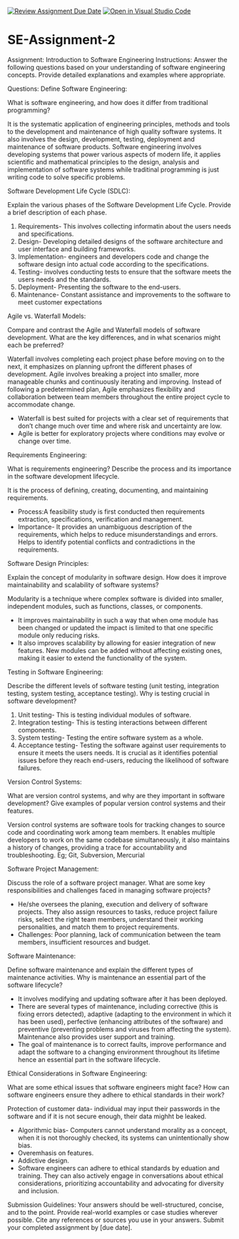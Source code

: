 [![Review Assignment Due Date](https://classroom.github.com/assets/deadline-readme-button-24ddc0f5d75046c5622901739e7c5dd533143b0c8e959d652212380cedb1ea36.svg)](https://classroom.github.com/a/-ucQIGTc)
[![Open in Visual Studio Code](https://classroom.github.com/assets/open-in-vscode-718a45dd9cf7e7f842a935f5ebbe5719a5e09af4491e668f4dbf3b35d5cca122.svg)](https://classroom.github.com/online_ide?assignment_repo_id=15221560&assignment_repo_type=AssignmentRepo)
# SE-Assignment-2
Assignment: Introduction to Software Engineering
Instructions:
Answer the following questions based on your understanding of software engineering concepts. Provide detailed explanations and examples where appropriate.

Questions:
Define Software Engineering:

What is software engineering, and how does it differ from traditional programming?

It is the systematic application of engineering principles, methods and tools to the development and maintenance of high quality software systems. It also involves the design, development, testing, deployment and maintenance of software products.
Software engineering involves developing systems that power various aspects of modern life, it applies scientific and mathematical principles to the design, analysis and implementation of software systems while traditinal programming is just writing code to solve specific problems.




Software Development Life Cycle (SDLC):

Explain the various phases of the Software Development Life Cycle. Provide a brief description of each phase.

1. Requirements- This involves collecting informatin about the users needs and specifications.
2. Design- Developing detailed designs of the software architecture and user interface and building frameworks.
3. Implementation- engineers and developers code and change the software design into actual code according to the specifications.
4. Testing- involves conducting tests to ensure that the software meets the users needs and the standards.
5. Deployment- Presenting the software to the end-users.
6. Maintenance- Constant assistance and improvements to the software to meet customer expectations 




Agile vs. Waterfall Models:

Compare and contrast the Agile and Waterfall models of software development. What are the key differences, and in what scenarios might each be preferred?

Waterfall involves completing each project phase before moving on to the next, it emphasizes on planning upfront the different phases of development. Agile involves breaking a project into smaller, more manageable chunks and continuously iterating and improving. Instead of following a predetermined plan, Agile emphasizes flexibility and collaboration between team members throughout the entire project cycle to accommodate change.
- Waterfall is best suited for projects with a clear set of requirements that don’t change much over time and where risk and uncertainty are low.
- Agile is better for exploratory projects where conditions may evolve or change over time.




Requirements Engineering:

What is requirements engineering? Describe the process and its importance in the software development lifecycle.

It is the process of defining, creating, documenting, and maintaining requirements.
- Process:A feasibility study is first conducted then requirements extraction, specifications, verification and management.
- Importance- It provides an unambiguous description of the requirements, which helps to reduce misunderstandings and errors. Helps to identify potential conflicts and contradictions in the requirements.




Software Design Principles:

Explain the concept of modularity in software design. How does it improve maintainability and scalability of software systems?

Modularity is a technique where complex software is divided into smaller, independent modules, such as functions, classes, or components.
- It improves maintainability in such a way that when ome module has been changed or updated the impact is limited to that one specific module only reducing risks.
- It also improves scalability  by allowing for easier integration of new features. New modules can be added without affecting existing ones, making it easier to extend the functionality of the system.




Testing in Software Engineering:

Describe the different levels of software testing (unit testing, integration testing, system testing, acceptance testing). Why is testing crucial in software development?

1. Unit testing- This is testing individual modules of software.
2. Integration testing- This is testing interactions between different components.
3. System testing- Testing the entire software system as a whole.
4. Acceptance testing- Testing the software against user requirements to ensure it meets the users needs.
It is crucial as it identifies potential issues before they reach end-users, reducing the likelihood of software failures.




Version Control Systems:

What are version control systems, and why are they important in software development? Give examples of popular version control systems and their features.

Version control systems are software tools for tracking changes to source code and coordinating work among team members. It enables multiple developers to work on the same codebase simultaneously, it also  maintains a history of changes, providing a trace for accountability and troubleshooting.
Eg; Git, Subversion, Mercurial




Software Project Management:

Discuss the role of a software project manager. What are some key responsibilities and challenges faced in managing software projects?

- He/she oversees the planing, execution and delivery of software projects. They also assign resources to tasks, reduce project failure risks, select the right team members, understand their working personalities, and match them to project requirements.
- Challenges: Poor planning, lack of communication between the team members, insufficient resources and budget.




Software Maintenance:

Define software maintenance and explain the different types of maintenance activities. Why is maintenance an essential part of the software lifecycle?

- It involves modifying and updating software after it has been deployed. 
- There are several types of maintenance, including corrective (this is fixing errors detected), adaptive (adapting to the environment in which it has been used), perfective (enhancing attributes of the software) and preventive (preventing problems and viruses from affecting the system). 
Maintenance also provides user support and training.
- The goal of maintenance is to correct faults, improve performance and adapt the software to a changing environment throughout its lifetime hence an essential part in the software lifecycle.




Ethical Considerations in Software Engineering:

What are some ethical issues that software engineers might face? How can software engineers ensure they adhere to ethical standards in their work?

Protection of customer data- individual may input their passwords in the software and if it is not secure enough, their data mighht be leaked.
- Algorithmic bias- Computers cannot understand morality as a concept, when it is not thoroughly checked, its systems can unintentionally show bias.
- Overemhasis on features.
- Addictive design.
- Software engineers can adhere to ethical standards by eduation and training. They can also actively engage in conversations about ethical considerations, prioritizing accountability and advocating for diversity and inclusion.


Submission Guidelines:
Your answers should be well-structured, concise, and to the point.
Provide real-world examples or case studies wherever possible.
Cite any references or sources you use in your answers.
Submit your completed assignment by [due date].
